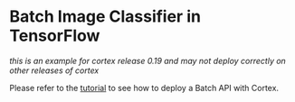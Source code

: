 # Batch Image Classifier in TensorFlow

_this is an example for cortex release 0.19 and may not deploy correctly on other releases of cortex_

<!-- CORTEX_VERSION_MINOR -->
Please refer to the [tutorial](https://docs.cortex.dev/v/0.19/batch-api/image-classifier#deploy-your-batch-api) to see how to deploy a Batch API with Cortex.
